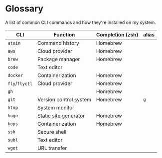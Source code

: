 # Glossary

A list of common CLI commands and how they're installed on my system.

| CLI            | Function                | Completion (zsh)                 | alias |
| -------------- | ----------------------- | -------------------------------- | ----- |
| `atuin`        | Command history         | Homebrew                         |       |
| `aws`          | Cloud provider          | Homebrew                         |       |
| `brew`         | Package manager         | Homebrew                         |       |
| `code`         | Text editor             |                                  |       |
| `docker`       | Containerization        | Homebrew                         |       |
| `fly`/`flyctl` | Cloud provider          | Homebrew                         |       |
| `gh`           |                         | Homebrew                         |       |
| `git`          | Version control system  | Homebrew                         | `g`   |
| `htop`         | System monitor          |                                  |       |
| `hugo`         | Static site generator   | Homebrew                         |       |
| `kops`         | Containerization        | Homebrew                         |       |
| `ssh`          | Secure shell            |                                  |       |
| `subl`         | Text editor             |                                  |       |
| `wget`         | URL transfer            |                                  |       |
